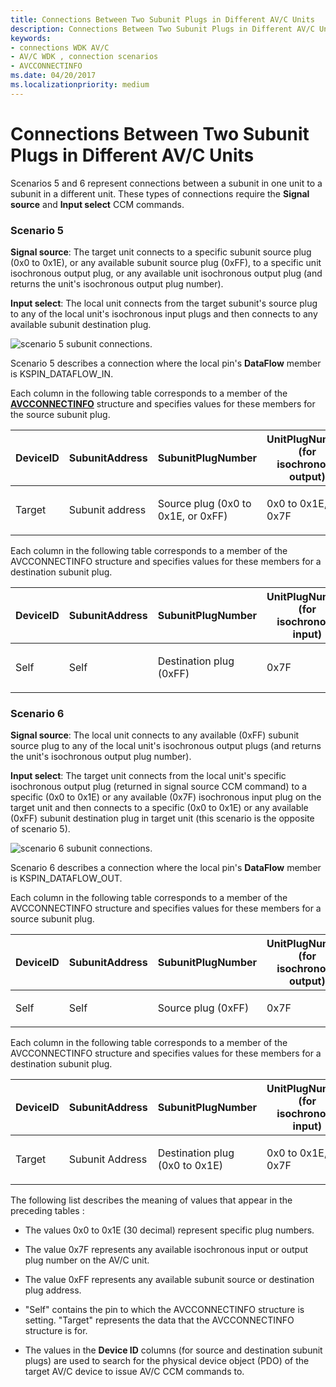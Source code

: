 ```yaml
---
title: Connections Between Two Subunit Plugs in Different AV/C Units
description: Connections Between Two Subunit Plugs in Different AV/C Units
keywords:
- connections WDK AV/C
- AV/C WDK , connection scenarios
- AVCCONNECTINFO
ms.date: 04/20/2017
ms.localizationpriority: medium
---
```


# Connections Between Two Subunit Plugs in Different AV/C Units


Scenarios 5 and 6 represent connections between a subunit in one unit to a subunit in a different unit. These types of connections require the **Signal source** and **Input select** CCM commands.

### <a href="" id="scenario-5"></a> Scenario 5

**Signal source**: The target unit connects to a specific subunit source plug (0x0 to 0x1E), or any available subunit source plug (0xFF), to a specific unit isochronous output plug, or any available unit isochronous output plug (and returns the unit's isochronous output plug number).

**Input select**: The local unit connects from the target subunit's source plug to any of the local unit's isochronous input plugs and then connects to any available subunit destination plug.

![scenario 5 subunit connections.](images/avc-ccm5.gif)

Scenario 5 describes a connection where the local pin's **DataFlow** member is KSPIN\_DATAFLOW\_IN.

Each column in the following table corresponds to a member of the [**AVCCONNECTINFO**](/windows-hardware/drivers/ddi/avc/ns-avc-_avcconnectinfo) structure and specifies values for these members for the source subunit plug.

<table>
<colgroup>
<col width="25%" />
<col width="25%" />
<col width="25%" />
<col width="25%" />
</colgroup>
<thead>
<tr class="header">
<th>DeviceID</th>
<th>SubunitAddress</th>
<th>SubunitPlugNumber</th>
<th>UnitPlugNumber (for isochronous output)</th>
</tr>
</thead>
<tbody>
<tr class="odd">
<td><p>Target</p></td>
<td><p>Subunit address</p></td>
<td><p>Source plug (0x0 to 0x1E, or 0xFF)</p></td>
<td><p>0x0 to 0x1E, or 0x7F</p></td>
</tr>
</tbody>
</table>

 

Each column in the following table corresponds to a member of the AVCCONNECTINFO structure and specifies values for these members for a destination subunit plug.

<table>
<colgroup>
<col width="25%" />
<col width="25%" />
<col width="25%" />
<col width="25%" />
</colgroup>
<thead>
<tr class="header">
<th>DeviceID</th>
<th>SubunitAddress</th>
<th>SubunitPlugNumber</th>
<th>UnitPlugNumber (for isochronous input)</th>
</tr>
</thead>
<tbody>
<tr class="odd">
<td><p>Self</p></td>
<td><p>Self</p></td>
<td><p>Destination plug (0xFF)</p></td>
<td><p>0x7F</p></td>
</tr>
</tbody>
</table>

 

### <a href="" id="scenario-6"></a> Scenario 6

**Signal source**: The local unit connects to any available (0xFF) subunit source plug to any of the local unit's isochronous output plugs (and returns the unit's isochronous output plug number).

**Input select**: The target unit connects from the local unit's specific isochronous output plug (returned in signal source CCM command) to a specific (0x0 to 0x1E) or any available (0x7F) isochronous input plug on the target unit and then connects to a specific (0x0 to 0x1E) or any available (0xFF) subunit destination plug in target unit (this scenario is the opposite of scenario 5).

![scenario 6 subunit connections.](images/avc-ccm6.gif)

Scenario 6 describes a connection where the local pin's **DataFlow** member is KSPIN\_DATAFLOW\_OUT.

Each column in the following table corresponds to a member of the AVCCONNECTINFO structure and specifies values for these members for a source subunit plug.

<table>
<colgroup>
<col width="25%" />
<col width="25%" />
<col width="25%" />
<col width="25%" />
</colgroup>
<thead>
<tr class="header">
<th>DeviceID</th>
<th>SubunitAddress</th>
<th>SubunitPlugNumber</th>
<th>UnitPlugNumber (for isochronous output)</th>
</tr>
</thead>
<tbody>
<tr class="odd">
<td><p>Self</p></td>
<td><p>Self</p></td>
<td><p>Source plug (0xFF)</p></td>
<td><p>0x7F</p></td>
</tr>
</tbody>
</table>

 

Each column in the following table corresponds to a member of the AVCCONNECTINFO structure and specifies values for these members for a destination subunit plug.

<table>
<colgroup>
<col width="25%" />
<col width="25%" />
<col width="25%" />
<col width="25%" />
</colgroup>
<thead>
<tr class="header">
<th>DeviceID</th>
<th>SubunitAddress</th>
<th>SubunitPlugNumber</th>
<th>UnitPlugNumber (for isochronous input)</th>
</tr>
</thead>
<tbody>
<tr class="odd">
<td><p>Target</p></td>
<td><p>Subunit Address</p></td>
<td><p>Destination plug (0x0 to 0x1E)</p></td>
<td><p>0x0 to 0x1E, or 0x7F</p></td>
</tr>
</tbody>
</table>

 

The following list describes the meaning of values that appear in the preceding tables :

-   The values 0x0 to 0x1E (30 decimal) represent specific plug numbers.

-   The value 0x7F represents any available isochronous input or output plug number on the AV/C unit.

-   The value 0xFF represents any available subunit source or destination plug address.

-   "Self" contains the pin to which the AVCCONNECTINFO structure is setting. "Target" represents the data that the AVCCONNECTINFO structure is for.

-   The values in the **Device ID** columns (for source and destination subunit plugs) are used to search for the physical device object (PDO) of the target AV/C device to issue AV/C CCM commands to.

 

